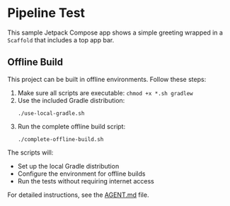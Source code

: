 # Pipeline Test

This sample Jetpack Compose app shows a simple greeting wrapped in a
`Scaffold` that includes a top app bar.

## Offline Build

This project can be built in offline environments. Follow these steps:

1. Make sure all scripts are executable: `chmod +x *.sh gradlew`
2. Use the included Gradle distribution: 
   ```
   ./use-local-gradle.sh
   ```
3. Run the complete offline build script:
   ```
   ./complete-offline-build.sh
   ```

The scripts will:
- Set up the local Gradle distribution
- Configure the environment for offline builds
- Run the tests without requiring internet access

For detailed instructions, see the [AGENT.md](AGENT.md) file.